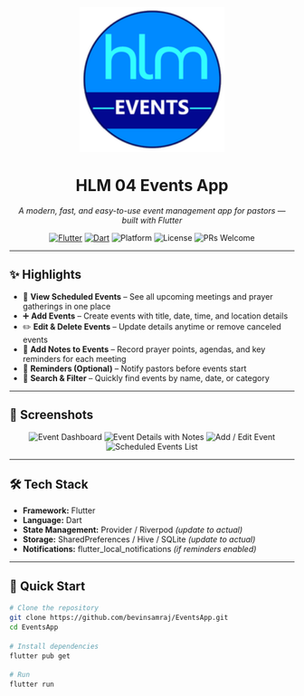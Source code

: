 <!-- Header -->
<p align="center">
  <img src="android\app\src\main\res\mipmap-xxxhdpi\ic_launcher.png" alt="HLM 04 Events App Logo" width="256" height="256" />
</p>

<h1 align="center">HLM 04 Events App</h1>

<p align="center">
  <em>A modern, fast, and easy-to-use event management app for pastors — built with Flutter</em>
</p>

<p align="center">
  <!-- Badges -->
  <a href="https://flutter.dev/"><img src="https://img.shields.io/badge/Flutter-3.x-blue.svg?logo=flutter" alt="Flutter"></a>
  <a href="https://dart.dev/"><img src="https://img.shields.io/badge/Dart-3.x-00B4AB.svg?logo=dart" alt="Dart"></a>
  <img src="https://img.shields.io/badge/Platform-Android-success" alt="Platform">
  <img src="https://img.shields.io/badge/License-MIT-informational" alt="License">
  <img src="https://img.shields.io/badge/PRs-welcome-brightgreen" alt="PRs Welcome">
</p>

---

## ✨ Highlights

- 📅 **View Scheduled Events** – See all upcoming meetings and prayer gatherings in one place  
- ➕ **Add Events** – Create events with title, date, time, and location details  
- ✏️ **Edit & Delete Events** – Update details anytime or remove canceled events  
- 📝 **Add Notes to Events** – Record prayer points, agendas, and key reminders for each meeting  
- 🔔 **Reminders (Optional)** – Notify pastors before events start  
- 🔎 **Search & Filter** – Quickly find events by name, date, or category  

---

## 📸 Screenshots

<p align="center">
  <img src="image/1.png" alt="Event Dashboard" width="200">
  <img src="image/2.png" alt="Event Details with Notes" width="200">
  <img src="image/3.png" alt="Add / Edit Event" width="200">
  <img src="image/4.png" alt="Scheduled Events List" width="200">
</p>

---

## 🛠 Tech Stack

- **Framework:** Flutter  
- **Language:** Dart  
- **State Management:** Provider / Riverpod *(update to actual)*  
- **Storage:** SharedPreferences / Hive / SQLite *(update to actual)*  
- **Notifications:** flutter_local_notifications *(if reminders enabled)*

---

## 🚀 Quick Start

```bash
# Clone the repository
git clone https://github.com/bevinsamraj/EventsApp.git
cd EventsApp

# Install dependencies
flutter pub get

# Run
flutter run
